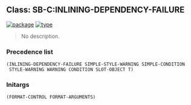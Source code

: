 ## Class: SB-C:INLINING-DEPENDENCY-FAILURE
[![package](https://img.shields.io/badge/Package-SB--C-5f9ea0.svg?style=social&colorA=999999)](../) [![type](https://img.shields.io/badge/Type-Class-5f9ea0.svg?style=social&colorA=999999)](../#class) 

> No description.

### Precedence list
```
(INLINING-DEPENDENCY-FAILURE SIMPLE-STYLE-WARNING SIMPLE-CONDITION
 STYLE-WARNING WARNING CONDITION SLOT-OBJECT T)
```
### Initargs
```
(FORMAT-CONTROL FORMAT-ARGUMENTS)
```

